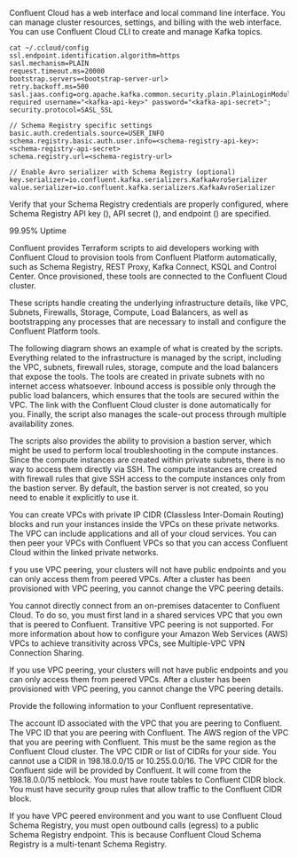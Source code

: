 Confluent Cloud has a web interface and local command line interface. You can manage cluster resources, settings, and billing with the web interface. You can use Confluent Cloud CLI to create and manage Kafka topics.

```
cat ~/.ccloud/config
ssl.endpoint.identification.algorithm=https
sasl.mechanism=PLAIN
request.timeout.ms=20000
bootstrap.servers=<bootstrap-server-url>
retry.backoff.ms=500
sasl.jaas.config=org.apache.kafka.common.security.plain.PlainLoginModule required username="<kafka-api-key>" password="<kafka-api-secret>";
security.protocol=SASL_SSL

// Schema Registry specific settings
basic.auth.credentials.source=USER_INFO
schema.registry.basic.auth.user.info=<schema-registry-api-key>:<schema-registry-api-secret>
schema.registry.url=<schema-registry-url>

// Enable Avro serializer with Schema Registry (optional)
key.serializer=io.confluent.kafka.serializers.KafkaAvroSerializer
value.serializer=io.confluent.kafka.serializers.KafkaAvroSerializer
```

Verify that your Schema Registry credentials are properly configured, where Schema Registry API key (<schema-registry-api-key>), API secret (<schema-registry-api-secret>), and endpoint (<schema-registry-url>) are specified.


99.95% Uptime

Confluent provides Terraform scripts to aid developers working with Confluent Cloud to provision tools from Confluent Platform automatically, such as Schema Registry, REST Proxy, Kafka Connect, KSQL and Control Center. Once provisioned, these tools are connected to the Confluent Cloud cluster.

These scripts handle creating the underlying infrastructure details, like VPC, Subnets, Firewalls, Storage, Compute, Load Balancers, as well as bootstrapping any processes that are necessary to install and configure the Confluent Platform tools.

The following diagram shows an example of what is created by the scripts. Everything related to the infrastructure is managed by the script, including the VPC, subnets, firewall rules, storage, compute and the load balancers that expose the tools. The tools are created in private subnets with no internet access whatsoever. Inbound access is possible only through the public load balancers, which ensures that the tools are secured within the VPC. The link with the Confluent Cloud cluster is done automatically for you. Finally, the script also manages the scale-out process through multiple availability zones.

The scripts also provides the ability to provision a bastion server, which might be used to perform local troubleshooting in the compute instances. Since the compute instances are created within private subnets, there is no way to access them directly via SSH. The compute instances are created with firewall rules that give SSH access to the compute instances only from the bastion server. By default, the bastion server is not created, so you need to enable it explicitly to use it.

You can create VPCs with private IP CIDR (Classless Inter-Domain Routing) blocks and run your instances inside the VPCs on these private networks. The VPC can include applications and all of your cloud services. You can then peer your VPCs with Confluent VPCs so that you can access Confluent Cloud within the linked private networks.

f you use VPC peering, your clusters will not have public endpoints and you can only access them from peered VPCs.
After a cluster has been provisioned with VPC peering, you cannot change the VPC peering details.


You cannot directly connect from an on-premises datacenter to Confluent Cloud. To do so, you must first land in a shared services VPC that you own that is peered to Confluent. Transitive VPC peering is not supported. For more information about how to configure your Amazon Web Services (AWS) VPCs to achieve transitivity across VPCs, see Multiple-VPC VPN Connection Sharing.

If you use VPC peering, your clusters will not have public endpoints and you can only access them from peered VPCs.
After a cluster has been provisioned with VPC peering, you cannot change the VPC peering details.

Provide the following information to your Confluent representative.

The account ID associated with the VPC that you are peering to Confluent.
The VPC ID that you are peering with Confluent.
The AWS region of the VPC that you are peering with Confluent. This must be the same region as the Confluent Cloud cluster.
The VPC CIDR or list of CIDRs for your side. You cannot use a CIDR in 198.18.0.0/15 or 10.255.0.0/16.
The VPC CIDR for the Confluent side will be provided by Confluent. It will come from the 198.18.0.0/15 netblock.
You must have route tables to Confluent CIDR block.
You must have security group rules that allow traffic to the Confluent CIDR block.

If you have VPC peered environment and you want to use Confluent Cloud Schema Registry, you must open outbound calls (egress) to a public Schema Registry endpoint. This is because Confluent Cloud Schema Registry is a multi-tenant Schema Registry.


